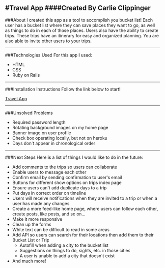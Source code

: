 #Travel App
####Created By Carlie Clippinger
--------
###About
I created this app as a tool to accomplish you bucket list! Each user has a bucket list where they can save places they want to go, as well as things to do in each of those places. Users also have the ability to create trips. These trips have an itinerary for easy and organized planning. You are also able to invite other users to your trips.

--------
###Technologies Used
For this app I used:
* HTML
* CSS
* Ruby on Rails

--------
###Installation Instructions
Follow the link below to start!

[Travel App](https://wdi-travel-app.herokuapp.com/)

--------
###Unsolved Problems
* Required password length
* Rotating background images on my home page
* Banner image on user profile
* Check box operating locally, but not on heroku
* Days don't appear in chronological order

--------
###Next Steps
Here is a list of things I would like to do in the future:
* Add comments to the trips so users can collaborate
* Enable users to message each other
* Confirm email by sending confirmation to user's email
* Buttons for different show options on trips index page
* Ensure users can't add duplicate days to a trip
* Put days in correct order on timeline
* Users will receive notifications when they are invited to a trip or when a user has made any changes
* Create a more feed-like home page, where users can follow each other, create posts, like posts, and so on...
* Make it more responsive
* Clean up the forms
* White text can be difficult to read in some areas
* Add API so users can search for their locations then add them to their Bucket List or Trip
    * Autofill when adding a city to the bucket list
    * Suggestions on things to do, sights, etc. in those cities
    * A user is unable to add a city that doesn't exist
* And much more!

 

